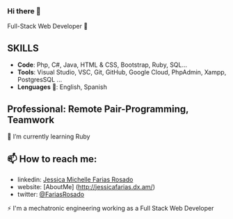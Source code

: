### Hi there 👋
Full-Stack Web Developer 👋

## SKILLS
 - **Code**: Php, C#, Java, HTML & CSS, Bootstrap, Ruby, SQL...
 - **Tools**: Visual Studio, VSC, Git, GitHub, Google Cloud, PhpAdmin, Xampp, PostgresSQL ...
 - **Lenguages** 💬: English, Spanish

## Professional: Remote Pair-Programming, Teamwork
🌱 I’m currently learning Ruby


## 📫 How to reach me:
 - linkedin: [Jessica Michelle Farias Rosado](https://www.linkedin.com/in/jessica-michelle-farias-rosado/)
 - website: [AboutMe] (http://jessicafarias.dx.am/)
 - twitter: [@FariasRosado](https://twitter.com/FariasRosado)

⚡ I'm a mechatronic engineering working as a Full Stack Web Developer


